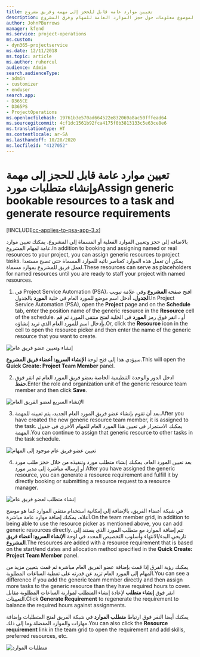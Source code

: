 ```yaml
---
title: تعيين موارد عامة قابل للحجز إلى مهمة وفريق مشروع
description: يوفر هذا الموضوع معلومات حول حجز الموارد العامة للمهام وفرق المشروع.
author: JohnPBurrows
manager: kfend
ms.service: project-operations
ms.custom:
- dyn365-projectservice
ms.date: 12/11/2018
ms.topic: article
ms.author: ruhercul
audience: Admin
search.audienceType:
- admin
- customizer
- enduser
search.app:
- D365CE
- D365PS
- ProjectOperations
ms.openlocfilehash: 19761b3e570ad664522e832069a8ac50fffead64
ms.sourcegitcommit: 4cf1dc1561b92fca4175f0b3813133c5e63ce8e6
ms.translationtype: HT
ms.contentlocale: ar-SA
ms.lasthandoff: 10/28/2020
ms.locfileid: "4127052"
---
```

# <a name="assign-generic-bookable-resources-to-a-task-and-generate-resource-requirements"></a><span data-ttu-id="42aac-103">تعيين موارد عامة قابل للحجز إلى مهمة وإنشاء متطلبات مورد</span><span class="sxs-lookup"><span data-stu-id="42aac-103">Assign generic bookable resources to a task and generate resource requirements</span></span> 

[!INCLUDE[cc-applies-to-psa-app-3.x](../includes/cc-applies-to-psa-app-3x.md)]

<span data-ttu-id="42aac-104">بالاضافه إلى حجز وتعيين الموارد الفعلية أو المسماة إلى المشروع، يمكنك تعيين موارد عامة لمهام المشروع.</span><span class="sxs-lookup"><span data-stu-id="42aac-104">In addition to booking and assigning named or real resources to your project, you can assign generic resources to project tasks.</span></span> <span data-ttu-id="42aac-105">يمكن أن تعمل هذه الموارد كعناصر نائبه للموارد المسماة حتى تصبح مستعدا لعمل فريق للمشروع بموارد مسماة.</span><span class="sxs-lookup"><span data-stu-id="42aac-105">These resources can serve as placeholders for named resources until you are ready to staff your project with named resources.</span></span> 

1. <span data-ttu-id="42aac-106">في Project Service Automation (PSA)، افتح صفحة **المشروع** وفي علامة تبويب **الجدول**، أدخل اسم موضع للمورد العام في خلية **المورد** بالجدول.</span><span class="sxs-lookup"><span data-stu-id="42aac-106">In Project Service Automation (PSA), open the **Project** page and on the **Schedule** tab, enter the position name of the generic resource in the **Resource** cell of the schedule.</span></span> <span data-ttu-id="42aac-107">أو ، انقر فوق رمز **المورد** في الخلية لفتح منتقي المورد ثم قم بإدخال اسم للمورد العام الذي تريد إنشاؤه.</span><span class="sxs-lookup"><span data-stu-id="42aac-107">Or, click the **Resource** icon in the cell to open the resource picker and then enter the name of the generic resource that you want to create.</span></span>

![إنشاء وتعيين عضو فريق عام](media/RM-how-to-9.png)

<span data-ttu-id="42aac-109">سيؤدي هذا إلى فتح لوحة **الإنشاء السريع: أعضاء فريق المشروع**.</span><span class="sxs-lookup"><span data-stu-id="42aac-109">This will open the **Quick Create: Project Team Member** panel.</span></span> 

2. <span data-ttu-id="42aac-110">ادخل الدور والوحدة التنظيمية الخاصة بعضو فريق المورد العام ثم انقر فوق **حفظ**.</span><span class="sxs-lookup"><span data-stu-id="42aac-110">Enter the role and organization unit of the generic resource team member and then click **Save**.</span></span>

![الإنشاء السريع لعضو الفريق العام](media/RM-how-to-10.png)

3. <span data-ttu-id="42aac-112">بعد أن تقوم بإنشاء عضو فريق المورد العام الجديد، يتم تعيينه للمهمة.</span><span class="sxs-lookup"><span data-stu-id="42aac-112">After you have created the new generic resource team member, it is assigned to the task.</span></span> <span data-ttu-id="42aac-113">يمكنك الاستمرار في تعيين هذا المورد العام للمهام الأخرى في جدول المهمة.</span><span class="sxs-lookup"><span data-stu-id="42aac-113">You can continue to assign that generic resource to other tasks in the task schedule.</span></span>

![تعيين عضو فريق عام موجود إلى المهام](media/RM-how-to-11.png)

4. <span data-ttu-id="42aac-115">بعد تعيين المورد العام، يمكنك إنشاء متطلب مورد وتنفيذه من خلال حجز طلب مورد أو إرساله مباشرة إلى مدير مورد.</span><span class="sxs-lookup"><span data-stu-id="42aac-115">After you have assigned the generic resource, you can generate a resource requirement and fulfill it by directly booking or submitting a resource request to a resource manager.</span></span>

![إنشاء متطلب لعضو فريق عام](media/RM-how-to-12.png)

<span data-ttu-id="42aac-117">في شبكة أعضاء الفريق، بالإضافة إلى إمكانية استخدام منتقي الموارد كما هو موضح أعلاه، يمكنك إضافة موارد عامة مباشرة.</span><span class="sxs-lookup"><span data-stu-id="42aac-117">On the team member grid, in addition to being able to use the resource picker as mentioned above, you can add generic resources directly.</span></span> <span data-ttu-id="42aac-118">تتم إضافة الموارد مع متطلب المورد الذي يستند إلى تاريخي البدء/الانتهاء وأسلوب التخصيص المحدد في لوحة **الإنشاء السريع: أعضاء فريق المشروع**.</span><span class="sxs-lookup"><span data-stu-id="42aac-118">The resources are added with a resource requirement that is based on the start/end dates and allocation method specified in the **Quick Create: Project Team Member** panel.</span></span>

<span data-ttu-id="42aac-119">يمكنك رؤية الفرق إذا قمت بإضافة عضو الفريق العام مباشرة ثم قمت بتعيين مزيد من المهام إلى المورد العام تزيد عن قدرته على تغطية الساعات المطلوبة.</span><span class="sxs-lookup"><span data-stu-id="42aac-119">You can see a difference if you add the generic team member directly and then assign more tasks to the generic resource than they have required hours to cover.</span></span> <span data-ttu-id="42aac-120">انقر فوق **إنشاء متطلب** لإعادة إنشاء المتطلب لموازنة الساعات المطلوبة مقابل التعيينات.</span><span class="sxs-lookup"><span data-stu-id="42aac-120">Click **Generate Requirement** to regenerate the requirement to balance the required hours against assignments.</span></span>

<span data-ttu-id="42aac-121">يمكنك أيضا النقر فوق ارتباط **متطلب الموارد** في شبكة الفريق لفتح المتطلبات وإضافة مهارات والموارد المفضلة وما إلى ذلك.</span><span class="sxs-lookup"><span data-stu-id="42aac-121">You can also click the **Resource requirement** link in the team grid to open the requirement and add skills, preferred resources, etc.</span></span>

![متطلبات الموارد](media/RM-how-to-13.png)

